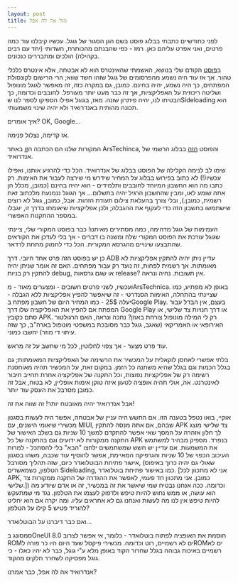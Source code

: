```yaml
---
layout: post
title: גוגל אה לה אפל
---
```


לפני כחודשיים כתבתי בבלוג פוסט בשם הגן הסגור של גוגל. עכשיו קיבלנו עוד כמה פרטים, ואני אפרט עליהם כאן. רמז - כפי שהבנתם מהכותרת, חשדותי (יחד עם רבים בקהילה) הולכים ומתבררים כנכונים.



ב[פוסט](https://aiv-dev.com/he-IL/2025/08/15/GoogleWalledGarden/) הקודם שלי בנושא, האשמתי שהאינטרס הוא לא אבטחה, אלא אינטרס כלכלי טהור. אך אז עוד היה נשמע מהפרסומים של גוגל שזהו חשד שווא; הרי הרישום לקונסולת המפתחים, כך היה נשמע, יהיה בחינם. כמובן, גם במקרה כזה, זה מאפשר לגוגל מונופול ושליטה ריכוזית על האפליקציות, אך זה כבר מעט יותר מעורפל. לחובבים וכדומה, כך הבטיחו לנו, יהיה פיתרון שונה.
מאז, בגוגל אפילו הספיקו לספר לנו שSideloading הוא תכונה מהותית באנדרואיד ולא יהיה שינוי משמעותי.

איך אומרים? OK, Google...


אז קדימה, נצלול פנימה.

המקורות שלנו הם הכתבה ה[זו](https://arstechnica.com/gadgets/2025/10/google-confirms-android-dev-verification-will-have-free-and-paid-tiers-no-public-list-of-devs/) באתר ArsTechinca, והפוסט [הזה](https://android-developers.googleblog.com/2025/09/lets-talk-security-answering-your-top.html?m=1) בבלוג הרשמי של אנדרואיד.

שימו לב לנימה הקלילה של הפוסט בבלוג של אנדרואיד. הכל כדי להרגיע אותנו, ואפילו עכשיו(!) לא כתוב בפירוש בבלוג על המחיר שידרש מי שירצה לעבור את האימות. רק כתבו מה הוא החשבון המיוחד לחובבים ותלמידים - הוא יהיה בחינם (כמובן, מכלל הן אתה שומע  לאו, ומבין שהחשבון הרגיל יהיה בתשלום... אך הגוגל ננמנעת מלכתוב זאת רשמית, כמובן.), ובלי צורך בהעלאת צילום תעודת הזהות. אבל, כמובן, גוגל לא רוצים שישתמשו בחשבון הזה כדי לעקוף את ההגבלה; ולכן אפליקציות שיאומתו בדרך זו, יוגבלו במספר ההתקנות האפשרי.

העמימות של גוגל מדהימה, כמה מסתירים מאיתנו! כבר בפוסט המקורי שלי, ציינתי שגוגל עורכת את הפוסט המקורי שלה ומשנה בו דברים - אך בלי לעדכן את הקוראים שהתבצעו שינויים מהגרסא המקורית. הכל כדי לחמוק מתחת לרדאר.

כן יש בפוסט הזה פרט אחד חיובי. דרך ADB עדיין ניתן יהיה להתקין אפליקציות לא מאומתות. אך רשמית לפחות, זה נועד רק עבור מפתחים. האם זה אומר שניתן יהיה להתקין רק בניות debug, או שגם גרסאות release? אין תשובות. נחיה ונראה.

ועכשיו, לשני פרטים חשובים - ומצערים מאוד - מArsTechnica. באופן לא מפתיע, כמו שציינתי בהתחלה, האימות הסנדרטי - זה שיאפשר להפיץ אפליקציות ללא הגבלה - יעלה 25$ - כמו המחיר היום של חשבון מפתח בGoogle Play. בעצם, אין הבדל עבור המפתח אם להפיץ את האפליקציה שלו דרך Google Play או דרך חנויות צד שלישי, או סתם כקובץ APK. רק לי המילה מונופול צורחת באוזן? נחכה ונראה, האם הרגולטור האירופאי או האמריקאי (שאגב, גוגל כבר מסובכת במשפטי מונופול בארה"ב, כך שזה עיתוי די מוזר) יחשבו כמוני.

עוד פרט מצער - אך צפוי לחלוטין, לכל מי שחשב על זה מראש.

בלתי אפשרי לאחסן לוקאלית על המכשיר את הרשימה של האפליקציות המאומתות; גם בגלל הכמות וגם בגלל שהיא משתנה כל הזמן. במקום זאת, על המכשיר תהיה מאוחסנת רשימה רק של אפליקציות נפוצות, וכל התקנה של אפליקציה אחרת תחייב חיבור לאינטרנט. אה, אולי תהיה אופציה לטעון איזה טוקן אימות אופליין, לא בטוח, אבל זה כמובן מסרבל את העסק עוד יותר.

אבל אנדרואיד יהיה מאובטח יותר! זה שווה את זה!

אוקיי, בואו נטפל בטענה הזו. אם החשש היה עניין של אבטחה, אפשר היה לעשות בסגנון מכשירי שיאומי הישנים, עם MIUI, שבהם, אם אתה מנסה להתקין APK צד שלישי מוצג לך חלון אזהרה על המסך שאי אפשר להתקדם למשך 10 שניות גם בשלב האישור של התקנה ממקורות לא ידועים וגם בהתקנה של כל APK בנפרד. מספיק מבהיר למשתמש את המשמעות. אם עדיין יש חשש שמשתמשים ילחצו "הבא" בלי להסתכל - למרות העיכוב הכפוי של 10 שניות והגרפיקה המאיימת, אפשר להוסיף עוד שכבה, משהו בסגנון אישור פתיחת הבוטלואדר כיום, שזה תהליך מסורבל, (שאולי גם יהיה כרוך באיפוס הטלפון, כשמאשרים Sideloading, כמו באישור פתיחת בוטלואדר. [אני לא מתכוון לכל APK, כמובן. אני מתכוון חד פעמי, לאפשר את ההגדרה של התקנה ממקורות צד שלישי.]) וכדומה. ככה אנחנו נבטיח שמי שיאשר  את זה במכשיר, זה או אדם שיודע מה הוא עושה, או ממש נחוש להיות טיפש ולדפוק לעצמו את הטלפון. נגד מי שמתעקש להיות טיפש אין לנו מה לעשות ואנחנו גם לא אחראים עליו. ומה יקרה אם הוא יחליט להוריד פטיש 5 קילו על הטלפון?

ואם כבר דיברנו על הבוטלואדר...

סמסונג בOneUI 8.0 חוסמת את האופציה לפתוח בוטלואדר - כלומר, אי אפשר לצרוב ROMים לא רשמיים, רוט וכדומה. מכשירי פיקסל שעד היום היו כר פורה לROMים לא רשמיים באיכות גבוהה בגלל שחרור הקוד באופן מלא ע"י גוגל, כבר לא יהיו כאלו - כי גוגל מפסיקה לשחרר חלקים מהקוד.


אנדרואיד אה לה אפל, כבר אמרנו?